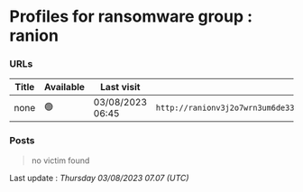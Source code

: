 # Profiles for ransomware group : **ranion**



### URLs
| Title | Available | Last visit | fqdn | Screenshot 
|---|---|---|---|---|
| none | 🟢 | 03/08/2023 06:45 | `http://ranionv3j2o7wrn3um6de33eccbchhg32mkgnnoi72enkpp7jc25h3ad.onion` | <a href="https://images.ransomware.live/screenshots/ranionv3j2o7wrn3um6de33eccbchhg32mkgnnoi72enkpp7jc25h3ad-onion.png" target=_blank>📸</a> | 

### Posts

> no victim found




Last update : _Thursday 03/08/2023 07.07 (UTC)_
